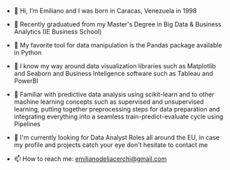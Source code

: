 - 👋 Hi, I’m Emiliano and I was born in Caracas, Venezuela in 1998

- 👀 Recently graduatued from my Master's Degree in Big Data & Business Analytics (IE Business School)

- 🌱 My favorite tool for data manipulation is the Pandas package available in Python

- 🌱 I know my way around data visualization libraries such as Matplotlib and Seaborn and Business Inteligence software such as Tableau and PowerBI

- 🌱 Familiar with predictive data analysis using scikit-learn and to other machine learning concepts such as supervised and unsupervised learning, putting together preprocessing steps for data preparation and integrating everything into a seamless train-predict-evaluate cycle using Pipelines

- 🧠 I'm currently looking for Data Analyst Roles all around the EU, in case my profile and projects catch your eye don't hesitate to contact me

- 📫 How to reach me: emilianodeliacerchi@gmail.com

<!---
emilianodelia/emilianodelia is a ✨ special ✨ repository because its `README.md` (this file) appears on your GitHub profile.
You can click the Preview link to take a look at your changes.
--->
